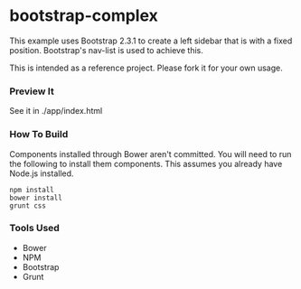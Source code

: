 bootstrap-complex
=================

This example uses Bootstrap 2.3.1 to create a left sidebar that is with a fixed position. 
Bootstrap's nav-list is used to achieve this.

This is intended as a reference project. Please fork it for your own usage.

### Preview It

See it in ./app/index.html

### How To Build

Components installed through Bower aren't committed. You will need to run the following to install them components. This assumes you already have Node.js installed.

```
npm install
bower install
grunt css
```

### Tools Used

 * Bower
 * NPM
 * Bootstrap
 * Grunt
